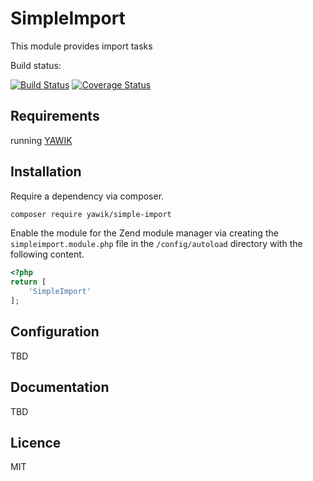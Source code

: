 SimpleImport
============

This module provides import tasks

Build status:

[![Build Status](https://api.travis-ci.org/yawik/SimpleImport.svg)](https://travis-ci.org/yawik/SimpleImport)
[![Coverage Status](https://coveralls.io/repos/github/yawik/SimpleImport/badge.svg?branch=develop)](https://coveralls.io/github/yawik/SimpleImport?branch=develop)

Requirements
------------

running [YAWIK](https://github.com/cross-solution/YAWIK)


Installation
------------

Require a dependency via composer.

```bash
composer require yawik/simple-import
```

Enable the module for the Zend module manager via creating the `simpleimport.module.php` file in the `/config/autoload` directory with the following content.

```php
<?php
return [
    'SimpleImport'
];
```

Configuration
-------------

TBD

Documentation
-------------

TBD


Licence
-------

MIT